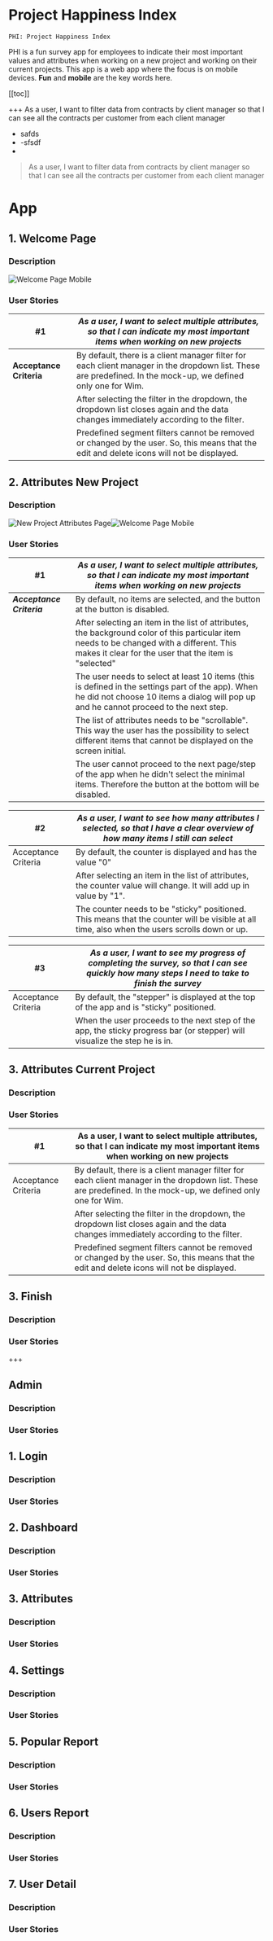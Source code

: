 

# Project Happiness Index
    PHI: Project Happiness Index
    
PHI is a fun survey app for employees to indicate their most important values and attributes when working on a new project and working on their current projects.
This app is a web app where the focus is on mobile devices. **Fun** and **mobile** are the key words here. 

[[toc]]

+++
   As a user, I want to filter data from contracts by client manager so that I can see all the contracts per customer from each client manager
- safds 
- -sfsdf
- 
> As a user, I want to filter data from contracts by client manager so that I can see all the contracts per customer from each client manager
#  App
## 1. Welcome Page
### Description 
![Welcome Page Mobile](https://github.com/rubenclaes/happiness_survey/blob/master/Doc/images/0-Welcome-0-mobile-79214381-1515750330.png)
    
 
### User Stories


|#1| _As a user, I want to select multiple attributes, so that I can indicate my most important items when working on new projects_
|-----|----|
|**Acceptance Criteria**|  By default, there is a client manager filter for each client manager in the dropdown list. These are predefined. In the mock-up, we defined only one for Wim. 
|     |After selecting the filter in the dropdown, the dropdown list closes again and the data changes immediately according to the filter.    
|     | Predefined segment filters cannot be removed or changed by the user. So, this means that the edit and delete icons will not be displayed. 

## 2. Attributes New Project
### Description 
![New Project Attributes Page](https://github.com/rubenclaes/happiness_survey/blob/master/Doc/images/1-Nieuw-Project-0-mobile-79215344-1515750567.png)![Welcome Page Mobile](https://github.com/rubenclaes/happiness_survey/blob/master/Doc/images/0-Welcome-0-mobile-79214381-1515750330.png)
### User Stories
|#1|_As a user, I want to select multiple attributes, so that I can indicate my most important items when working on new projects_
|-----|----|
|**_Acceptance Criteria_**|  By default, no items are selected, and the button at the button is disabled.
|     | After selecting an item in the list of attributes, the background color of this particular item needs to be changed with a different. This makes it clear for the user that the item is "selected"    
|     | The user needs to select at least 10 items (this is defined in the settings part of the app). When he did not choose 10 items a dialog will pop up and he cannot proceed to the next step.
|     | The list of attributes needs to be "scrollable". This way the user has the possibility to select different items that cannot be displayed on the screen initial.
|     | The user cannot proceed to the next page/step of the app when he didn't select the minimal items. Therefore the button at the bottom will be disabled.    |

|#2|_As a user, I want to see how many attributes I selected, so that I have a clear overview of how many items I still can select_ 
|-----|----|
|Acceptance Criteria|  By default, the counter is displayed and has the value "0" 
|     |After selecting an item in the list of attributes, the counter value will change. It will add up in value by "1".
|     | The counter needs to be "sticky" positioned. This means that the counter will be visible at all time, also when the users scrolls down or up.

|#3|_As a user, I want to see my progress of completing the survey, so that I can see quickly how many steps I need to take to finish the survey_ 
|-----|----|
|Acceptance Criteria|  By default, the "stepper" is displayed at the top of the app and is "sticky" positioned.  
|     | When the user proceeds to the next step of the app, the sticky progress bar (or stepper) will visualize the step he is in. 


## 3. Attributes Current Project
### Description 
### User Stories
|#1|As a user, I want to select multiple attributes, so that I can indicate my most important items when working on new projects 
|-----|----|
|Acceptance Criteria|  By default, there is a client manager filter for each client manager in the dropdown list. These are predefined. In the mock-up, we defined only one for Wim. 
|     |After selecting the filter in the dropdown, the dropdown list closes again and the data changes immediately according to the filter.    
|     | Predefined segment filters cannot be removed or changed by the user. So, this means that the edit and delete icons will not be displayed. 
## 3. Finish
### Description 
### User Stories

+++

## Admin
### Description 
### User Stories
## 1. Login
### Description 
### User Stories
## 2. Dashboard
### Description 
### User Stories
## 3. Attributes
### Description 
### User Stories
## 4. Settings
### Description 
### User Stories
## 5. Popular Report
### Description 
### User Stories
## 6. Users Report
### Description 
### User Stories
## 7. User Detail
### Description 
### User Stories